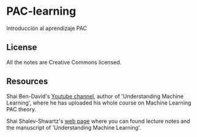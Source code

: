 # PAC-learning
Introducción al aprendizaje PAC

## License

All the notes are Creative Commons licensed.

## Resources

Shai Ben-David's [Youtube channel](https://www.youtube.com/channel/UCR4_akQ1HYMUcDszPQ6jh8Q), author of 'Understanding Machine Learning', where he has uploaded his whole course on Machine Learning PAC theory.

Shai Shalev-Shwartz's [web page](http://www.cs.huji.ac.il/~shais/) where you can found lecture notes and the manuscript of 'Understanding Machine Learning'.
